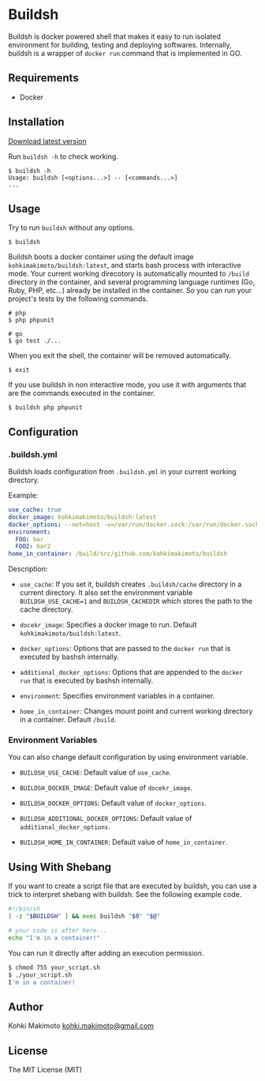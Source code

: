 # Buildsh

Buildsh is docker powered shell that makes it easy to run isolated environment for building, testing and deploying softwares.
Internally, buildsh is a wrapper of `docker run` command that is implemented in GO.

## Requirements

* Docker

## Installation

[Download latest version](https://github.com/kohkimakimoto/buildsh/releases/latest)

Run `buildsh -h` to check working.

```
$ buildsh -h
Usage: buildsh [<options...>] -- [<commands...>]
...
```

## Usage

Try to run `buildsh` without any options.

```
$ buildsh
```

Buildsh boots a docker container using the default image `kohkimakimoto/buildsh:latest`, and starts bash process with interactive mode.
Your current working direcotory is automatically mounted to `/build` directory in the container, and several programming language runtimes (Go, Ruby, PHP, etc...) already be installed in the container. 
So you can run your project's tests by the following commands.

```
# php
$ php phpunit

# go
$ go test ./...
```

When you exit the shell, the container will be removed automatically.

```
$ exit
```

If you use buildsh in non interactive mode, you use it with arguments that are the commands executed in the container.

```
$ buildsh php phpunit
```

## Configuration

### .buildsh.yml

Buildsh loads configuration from `.buildsh.yml` in your current working directory. 

Example:

```yaml
use_cache: true
docker_image: kohkimakimoto/buildsh:latest
docker_options: --net=host -v=/var/run/docker.sock:/var/run/docker.sock
environment:
  FOO: bar
  FOO2: bar2
home_in_container: /build/src/github.com/kohkimakimoto/buildsh
```

Description:

* `use_cache`: If you set it, buildsh creates `.buildsh/cache` directory in a current directory. It also set the environment variable `BUILDSH_USE_CACHE=1` and `BUILDSH_CACHEDIR` which stores the path to the cache directory.

* `docekr_image`: Specifies a docker image to run. Default `kohkimakimoto/buildsh:latest`.

* `docker_options`: Options that are passed to the `docker run` that is executed by bashsh internally.

* `additional_docker_options`: Options that are appended to the `docker run` that is executed by bashsh internally.

* `environment`: Specifies environment variables in a container. 

* `home_in_container`: Changes mount point and current working directory in a container. Default `/build`.

### Environment Variables

You can also change default configuration by using environment variable.

* `BUILDSH_USE_CACHE`: Default value of `use_cache`.

* `BUILDSH_DOCKER_IMAGE`: Default value of `docekr_image`.

* `BUILDSH_DOCKER_OPTIONS`: Default value of `docker_options`.

* `BUILDSH_ADDITIONAL_DOCKER_OPTIONS`: Default value of `additional_docker_options`.

* `BUILDSH_HOME_IN_CONTAINER`: Default value of `home_in_container`.

## Using With Shebang

If you want to create a script file that are executed by buildsh, you can use a trick to interpret shebang with buildsh. See the following example code.

```sh
#!/bin/sh
[ -z "$BUILDSH" ] && exec buildsh "$0" "$@"

# your code is after here...
echo "I'm in a container!"
```

You can run it directly after adding an execution permission.

```sh
$ chmod 755 your_script.sh
$ ./your_script.sh
I'm in a container!
```




## Author

Kohki Makimoto <kohki.makimoto@gmail.com>

## License

The MIT License (MIT)
